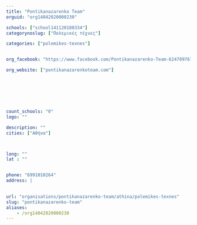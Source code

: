 ```yaml
---
title: "Pontikanazarenko Team"
orguid: "org14042020000230"

schools: ["school141120180334"]
categorynoslug: ["Πολεμικές τέχνες"]

categories: ["polemikes-texnes"]


org_facebook: "https://www.facebook.com/Pontikanazarenko-Team-624709767572037"

org_website: ["pontikanazarenkoteam.com"]







count_schools: "0"
logo: ""

description: ""
cities: ["Αθήνα"]



long: ""
lat : ""


phone: "6991010264"
address: |
    

url: "organisations/pontikanazarenko-team/athina/polemikes-texnes"
slug: "pontikanazarenko-team"
aliases:
    - /org14042020000230
---
```



